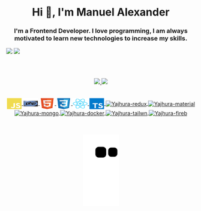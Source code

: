 <h1 align="center">Hi 👋, I'm Manuel Alexander</h1>
<h3 align="center">I'm a Frontend Developer. I love programming, I am always motivated to learn new technologies to increase my skills.</h3>

<a href="https://www.linkedin.com/in/manuel-astonitas-9153ba239/" target="_blank"><img src="https://img.shields.io/badge/-LinkedIn-%230077B5?style=for-the-badge&logo=linkedin&logoColor=white" target="_blank"></a> 
<a href = "mailto:manuasto342@gmail.com"><img src="https://img.shields.io/badge/-Gmail-%23333?style=for-the-badge&logo=gmail&logoColor=white" target="_blank"></a>

<br><br>
<div align="center" >
  <a href="https://github.com/Yajhura">
  <img height="180em" src="https://github-readme-stats.vercel.app/api?username=Yajhura&show_icons=true&theme=tokyonight&include_all_commits=true&count_private=t e"/>
  <img height="180em" src="https://github-readme-stats.vercel.app/api/top-langs/?username=Yajhura&layout=compact&langs_count=7&theme=tokyonight"/>
</div>
  
  <div align="center" style="display: inline_block"><br><br>
  <img align="center" alt="Yajhura-Js" height="30" width="40" src="https://raw.githubusercontent.com/devicons/devicon/master/icons/javascript/javascript-plain.svg">
   <img align="center" alt="Yajhura-java" height="30" width="40" src="https://raw.githubusercontent.com/devicons/devicon/master/icons/php/php-original.svg">
   <img align="center" alt="Yajhura-HTML" height="30" width="40" src="https://raw.githubusercontent.com/devicons/devicon/master/icons/html5/html5-original.svg">
  <img align="center" alt="Yajhura-CSS" height="30" width="40" src="https://raw.githubusercontent.com/devicons/devicon/master/icons/css3/css3-original.svg">
   <img align="center" alt="Yajhura-React" height="30" width="40" src="https://raw.githubusercontent.com/devicons/devicon/master/icons/react/react-original.svg">
  <img align="center" alt="Yajhura-Ts" height="30" width="40" src="https://raw.githubusercontent.com/devicons/devicon/master/icons/typescript/typescript-plain.svg">
  <img  align="center" alt="Yajhura-redux" height="30" width="40" src="https://cdn.jsdelivr.net/gh/devicons/devicon/icons/redux/redux-original.svg" />
  <img align="center" alt="Yajhura-material" height="30" width="40" src="https://cdn.jsdelivr.net/gh/devicons/devicon/icons/materialui/materialui-original.svg" />
  <img align="center" alt="Yajhura-mongo" height="30" width="40"   src="https://cdn.jsdelivr.net/gh/devicons/devicon/icons/mongodb/mongodb-original.svg" />
  <img align="center" alt="Yajhura-docker"  height="40" width="40"   src="https://cdn.jsdelivr.net/gh/devicons/devicon/icons/docker/docker-original-wordmark.svg" />
  <img align="center" alt="Yajhura-tailwn"  height="40" width="40"    src="https://cdn.jsdelivr.net/gh/devicons/devicon/icons/tailwindcss/tailwindcss-plain.svg" />
  <img  align="center" alt="Yajhura-fireb"  height="40" width="40"  src="https://cdn.jsdelivr.net/gh/devicons/devicon/icons/firebase/firebase-plain-wordmark.svg" />



</div>
  <br><br>
 <div align="center"  > 
  
  
 
  ![Snake animation](https://github.com/rafaballerini/rafaballerini/blob/output/github-contribution-grid-snake.svg)
 
</div>
